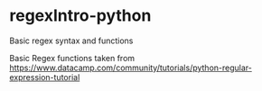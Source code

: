 # regexIntro-python
Basic regex syntax and functions


Basic Regex functions taken from https://www.datacamp.com/community/tutorials/python-regular-expression-tutorial
